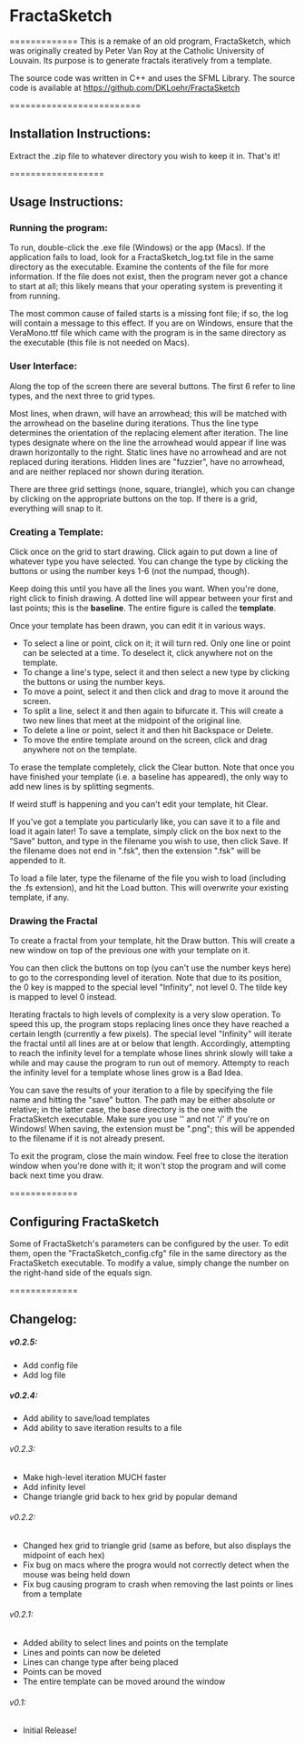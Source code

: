 # FractaSketch
=============
This is a remake of an old program, FractaSketch, which was originally created by Peter Van Roy at the Catholic University of Louvain. Its purpose is to generate fractals iteratively from a template.

The source code was written in C++ and uses the SFML Library. The source code is available at https://github.com/DKLoehr/FractaSketch

=========================
## Installation Instructions:
Extract the .zip file to whatever directory you wish to keep it in. That's it!

==================
## Usage Instructions:

### Running the program:
To run, double-click the .exe file (Windows) or the app (Macs).
If the application fails to load, look for a FractaSketch_log.txt file in the same directory as the executable. Examine the contents of the file for more information. If the file does not exist, then the program never got a chance to start at all; this likely means that your operating system is preventing it from running.

The most common cause of failed starts is a missing font file; if so, the log will contain a message to this effect. If you are on Windows, ensure that the VeraMono.ttf file which came with the program is in the same directory as the executable (this file is not needed on Macs).

### User Interface:
Along the top of the screen there are several buttons. The first 6 refer to line types, and the next three to grid types.

Most lines, when drawn, will have an arrowhead; this will be matched with the arrowhead on the baseline during iterations. Thus the line type determines the orientation of the replacing element after iteration. The line types designate where on the line the arrowhead would appear if line was drawn horizontally to the right. Static lines have no arrowhead and are not replaced during iterations. Hidden lines are "fuzzier", have no arrowhead, and are neither replaced nor shown during iteration.

There are three grid settings (none, square, triangle), which you can change by clicking on the appropriate buttons on the top. If there is a grid, everything will snap to it.

### Creating a Template:
Click once on the grid to start drawing. Click again to put down a line of whatever type you have selected. You can change the type by clicking the buttons or using the number keys 1-6 (not the numpad, though).

Keep doing this until you have all the lines you want. When you're done, right click to finish drawing. A dotted line will appear between your first and last points; this is the __baseline__. The entire figure is called the __template__.

Once your template has been drawn, you can edit it in various ways. 
* To select a line or point, click on it; it will turn red. Only one line or point can be selected at a time. To deselect it, click anywhere not on the template.
* To change a line's type, select it and then select a new type by clicking the buttons or using the number keys.
* To move a point, select it and then click and drag to move it around the screen.
* To split a line, select it and then again to bifurcate it. This will create a two new lines that meet at the midpoint of the original line.
* To delete a line or point, select it and then hit Backspace or Delete.
* To move the entire template around on the screen, click and drag anywhere not on the template.

To erase the template completely, click the Clear button. Note that once you have finished your template (i.e. a baseline has appeared), the only way to add new lines is by splitting segments.

If weird stuff is happening and you can't edit your template, hit Clear.

If you've got a template you particularly like, you can save it to a file and load it again later! To save a template, simply click on the box next to the "Save" button, and type in the filename you wish to use, then click Save. If the filename does not end in ".fsk", then the extension ".fsk" will be appended to it. 

To load a file later, type the filename of the file you wish to load (including the .fs extension), and hit the Load button. This will overwrite your existing template, if any.

### Drawing the Fractal
To create a fractal from your template, hit the Draw button. This will create a new window on top of the previous one with your template on it. 

You can then click the buttons on top (you can't use the number keys here) to go to the corresponding level of iteration. Note that due to its position, the 0 key is mapped to the special level "Infinity", not level 0. The tilde key is mapped to level 0 instead.

Iterating fractals to high levels of complexity is a very slow operation. To speed this up, the program stops replacing lines once they have reached a certain length (currently a few pixels). The special level "Infinity" will iterate the fractal until all lines are at or below that length. Accordingly, attempting to reach the infinity level for a template whose lines shrink slowly will take a while and may cause the program to run out of memory. Attempty to reach the infinity level for a template whose lines grow is a Bad Idea.

You can save the results of your iteration to a file by specifying the file name and hitting the "save" button. The path may be either absolute or relative; in the latter case, the base directory is the one with the FractaSketch executable. Make sure you use '\' and not '/' if you're on Windows! When saving, the extension must be ".png"; this will be appended to the filename if it is not already present.

To exit the program, close the main window. Feel free to close the iteration window when you're done with it; it won't stop the program and will come back next time you draw.

=============
## Configuring FractaSketch

Some of FractaSketch's parameters can be configured by the user. To edit them, open the "FractaSketch_config.cfg" file in the same directory as the FractaSketch executable. To modify a value, simply change the number on the
right-hand side of the equals sign.

=============
## Changelog:

##### v0.2.5:
* Add config file
* Add log file

##### v0.2.4:
* Add ability to save/load templates
* Add ability to save iteration results to a file

###### v0.2.3:
* Make high-level iteration MUCH faster
* Add infinity level
* Change triangle grid back to hex grid by popular demand

###### v0.2.2:
* Changed hex grid to triangle grid (same as before, but also displays the midpoint of each hex)
* Fix bug on macs where the progra would not correctly detect when the mouse was being held down
* Fix bug causing program to crash when removing the last points or lines from a template

###### v0.2.1:
* Added ability to select lines and points on the template
* Lines and points can now be deleted
* Lines can change type after being placed
* Points can be moved
* The entire template can be moved around the window

###### v0.1:
* Initial Release!